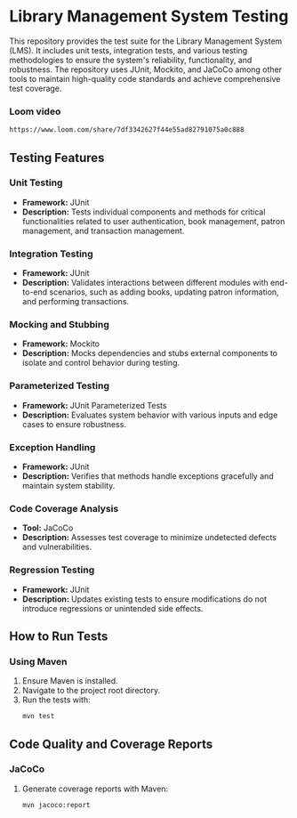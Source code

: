 # Library Management System Testing

This repository provides the test suite for the Library Management System (LMS). It includes unit tests, integration tests, and various testing methodologies to ensure the system's reliability, functionality, and robustness. The repository uses JUnit, Mockito, and JaCoCo among other tools to maintain high-quality code standards and achieve comprehensive test coverage.

### Loom video
``` bash
https://www.loom.com/share/7df3342627f44e55ad82791075a0c888
```

## Testing Features

### Unit Testing
- **Framework:** JUnit
- **Description:** Tests individual components and methods for critical functionalities related to user authentication, book management, patron management, and transaction management.

### Integration Testing
- **Framework:** JUnit
- **Description:** Validates interactions between different modules with end-to-end scenarios, such as adding books, updating patron information, and performing transactions.

### Mocking and Stubbing
- **Framework:** Mockito
- **Description:** Mocks dependencies and stubs external components to isolate and control behavior during testing.

### Parameterized Testing
- **Framework:** JUnit Parameterized Tests
- **Description:** Evaluates system behavior with various inputs and edge cases to ensure robustness.

### Exception Handling
- **Framework:** JUnit
- **Description:** Verifies that methods handle exceptions gracefully and maintain system stability.

### Code Coverage Analysis
- **Tool:** JaCoCo
- **Description:** Assesses test coverage to minimize undetected defects and vulnerabilities.

### Regression Testing
- **Framework:** JUnit
- **Description:** Updates existing tests to ensure modifications do not introduce regressions or unintended side effects.

## How to Run Tests

### Using Maven
1. Ensure Maven is installed.
2. Navigate to the project root directory.
3. Run the tests with:
    ```sh
    mvn test
    ```

## Code Quality and Coverage Reports

### JaCoCo
1. Generate coverage reports with Maven:
    ```sh
    mvn jacoco:report
    ```
